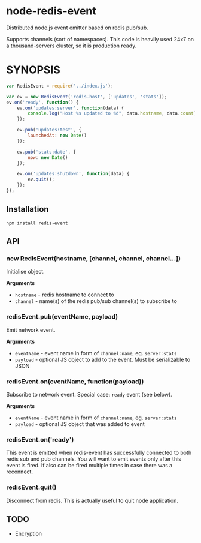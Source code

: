 node-redis-event
================

Distributed node.js event emitter based on redis pub/sub. 

Supports channels (sort of namespaces). This code is heavily used 24x7 on a thousand-servers cluster, so it is production ready. 

# SYNOPSIS

```javascript
var RedisEvent = require('../index.js');

var ev = new RedisEvent('redis-host', ['updates', 'stats']);
ev.on('ready', function() {
	ev.on('updates:server', function(data) {
		console.log("Host %s updated to %d", data.hostname, data.count);
	});

	ev.pub('updates:test', { 
		launchedAt: new Date() 
	});

	ev.pub('stats:date', { 
		now: new Date() 
	});

	ev.on('updates:shutdown', function(data) {
		ev.quit();
	});
});
```

## Installation 

```
npm install redis-event
```

## API

### new RedisEvent(hostname, [channel, channel, channel...])

Initialise object. 

__Arguments__

* `hostname` - redis hostname to connect to
* `channel` - name(s) of the redis pub/sub channel(s) to subscribe to

### redisEvent.pub(eventName, payload) 

Emit network event. 

__Arguments__

* `eventName` - event name in form of `channel:name`, eg. `server:stats`
* `payload` - optional JS object to add to the event. Must be serializable to JSON

### redisEvent.on(eventName, function(payload)) 

Subscribe to network event. Special case: `ready` event (see below).

__Arguments__

* `eventName` - event name in form of `channel:name`, eg. `server:stats`
* `payload` - optional JS object that was added to event

### redisEvent.on('ready')

This event is emitted when redis-event has successfully connected to both redis sub and pub channels. You will want to emit events only after this event is fired. If also can be fired multiple times in case there was a reconnect. 

### redisEvent.quit()

Disconnect from redis. This is actually useful to quit node application. 

## TODO

* Encryption

